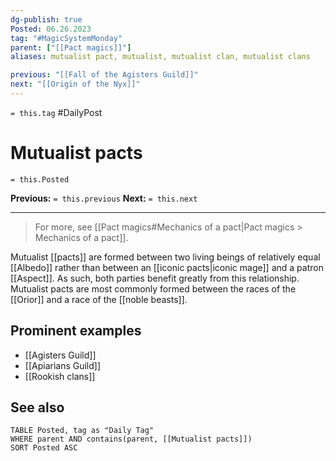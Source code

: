 ```yaml
---
dg-publish: true
Posted: 06.26.2023
tag: "#MagicSystemMonday"
parent: ["[[Pact magics]]"]
aliases: mutualist pact, mutualist, mutualist clan, mutualist clans

previous: "[[Fall of the Agisters Guild]]"
next: "[[Origin of the Nyx]]"
---
```

`= this.tag` #DailyPost 
# Mutualist pacts
`= this.Posted`

**Previous:** `= this.previous`
**Next:** `= this.next`

---

> For more, see [[Pact magics#Mechanics of a pact|Pact magics > Mechanics of a pact]].

Mutualist [[pacts]] are formed between two living beings of relatively equal [[Albedo]] rather than between an [[iconic pacts|iconic mage]] and a patron [[Aspect]]. As such, both parties benefit greatly from this relationship. Mutualist pacts are most commonly formed between the races of the [[Orior]] and a race of the [[noble beasts]].

## Prominent examples
- [[Agisters Guild]]
- [[Apiarians Guild]]
- [[Rookish clans]]

## See also
```dataview
TABLE Posted, tag as "Daily Tag"
WHERE parent AND contains(parent, [[Mutualist pacts]])
SORT Posted ASC
```